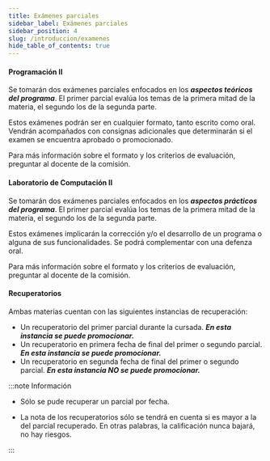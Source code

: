 ```yaml
---
title: Exámenes parciales
sidebar_label: Exámenes parciales
sidebar_position: 4
slug: /introduccion/examenes
hide_table_of_contents: true
---
```

#### Programación II
Se tomarán dos exámenes parciales enfocados en los _**aspectos teóricos del programa**_. El primer parcial evalúa los temas de la primera mitad de la materia, el segundo los de la segunda parte. 

Estos exámenes podrán ser en cualquier formato, tanto escrito como oral. Vendrán acompañados con consignas adicionales que determinarán si el examen se encuentra aprobado o promocionado. 

Para más información sobre el formato y los criterios de evaluación, preguntar al docente de la comisión. 

#### Laboratorio de Computación II
Se tomarán dos exámenes parciales enfocados en los _**aspectos prácticos del programa**_. El primer parcial evalúa los temas de la primera mitad de la materia, el segundo los de la segunda parte. 

Estos exámenes implicarán la corrección y/o el desarrollo de un programa o alguna de sus funcionalidades. Se podrá complementar con una defenza oral.

Para más información sobre el formato y los criterios de evaluación, preguntar al docente de la comisión. 

#### Recuperatorios
Ambas materias cuentan con las siguientes instancias de recuperación:
* Un recuperatorio del primer parcial durante la cursada. _**En esta instancia se puede promocionar.**_
* Un recuperatorio en primera fecha de final del primer o segundo parcial. _**En esta instancia se puede promocionar.**_
* Un recuperatorio en segunda fecha de final del primer o segundo parcial. _**En esta instancia NO se puede promocionar.**_

:::note Información

* Sólo se pude recuperar un parcial por fecha.

* La nota de los recuperatorios sólo se tendrá en cuenta si es mayor a la del parcial recuperado. En otras palabras, la calificación nunca bajará, no hay riesgos.

:::